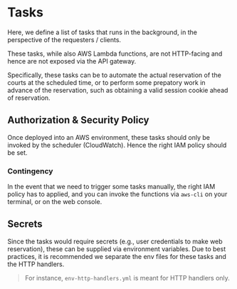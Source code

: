 # Tasks

Here, we define a list of tasks that runs in the background, in the perspective of the requesters / clients.

These tasks, while also AWS Lambda functions, are not HTTP-facing and hence are not exposed via the API gateway.

Specifically, these tasks can be to automate the actual reservation of the courts at the scheduled time, or to perform some prepatory work in advance of the reservation, such as obtaining a valid session cookie ahead of reservation.

## Authorization & Security Policy

Once deployed into an AWS environment, these tasks should only be invoked by the scheduler (CloudWatch). Hence the right IAM policy should be set.

### Contingency

In the event that we need to trigger some tasks manually, the right IAM policy has to applied, and you can invoke the functions via `aws-cli` on your terminal, or on the web console.

## Secrets

Since the tasks would require secrets (e.g., user credentials to make web reservation), these can be supplied via environment variables. Due to best practices, it is recommended we separate the env files for these tasks and the HTTP handlers.
> For instance, `env-http-handlers.yml` is meant for HTTP handlers only.
